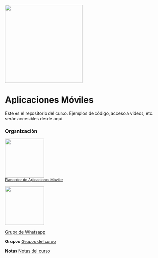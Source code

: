 <img width="256" src="https://www.icesi.edu.co/launiversidad/images/La_universidad/logo_icesi.png">

# Aplicaciones Móviles
Este es el repositorio del curso. Ejemplos de código, acceso a videos, etc. serán accesibles desde aquí.



### Organización
<a href="https://miro.com/app/board/o9J_l2waJG0="><img width="128" src="https://store-images.s-microsoft.com/image/apps.59334.13959754522315136.c4ea2415-8e3c-42bf-8f77-e885eb7c11a1.be6eacf3-e0b4-4478-9abc-47192806c1b5?mode=scale&q=90&h=300&w=300"></a><br>
<a href="https://miro.com/app/board/o9J_l2waJG0="><small>Planeador de Aplicaciones Móviles</small></a>



<a href="https://chat.whatsapp.com/EghTqNNMnuLGiexQnVnXko"><img src="https://upload.wikimedia.org/wikipedia/commons/thumb/6/6b/WhatsApp.svg/479px-WhatsApp.svg.png" width="128"></a><br>

<a href="https://chat.whatsapp.com/Ky8clkfDANyDGiy4Ngkmc5">Grupo de Whatsapp</a>


<b>Grupos</b>
<a href="https://docs.google.com/spreadsheets/d/1NfHjaGIvLU_IuuTbuPuFR93U-qmN7YDs/edit?usp=sharing&ouid=117897710133227559254&rtpof=true&sd=true">Grupos del curso</a>

<b>Notas</b>
<a href="https://docs.google.com/spreadsheets/d/1N59ncJikYrA0fc-W995nqvJHGtll_J16/edit#gid=869603100">Notas del curso</a>
